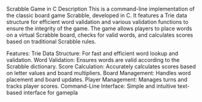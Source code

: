 Scrabble Game in C
Description
This is a command-line implementation of the classic board game Scrabble, developed in C. It features a Trie data structure for efficient word validation and various validation functions to ensure the integrity of the game. The game allows players to place words on a virtual Scrabble board, checks for valid words, and calculates scores based on traditional Scrabble rules.

Features:
Trie Data Structure: For fast and efficient word lookup and validation.
Word Validation: Ensures words are valid according to the Scrabble dictionary.
Score Calculation: Accurately calculates scores based on letter values and board multipliers.
Board Management: Handles word placement and board updates.
Player Management: Manages turns and tracks player scores.
Command-Line Interface: Simple and intuitive text-based interface for gamepla
